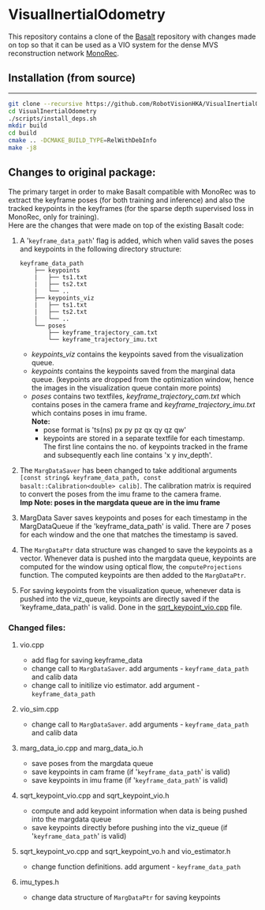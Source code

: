 # VisualInertialOdometry  

This repository contains a clone of the [Basalt](https://gitlab.com/VladyslavUsenko/basalt) repository with changes made on top so that it can be used as a VIO system for the dense MVS reconstruction network [MonoRec](https://github.com/Brummi/MonoRec).

## Installation (from source)
--- 
```sh  
git clone --recursive https://github.com/RobotVisionHKA/VisualInertialOdometry.git
cd VisualInertialOdometry
./scripts/install_deps.sh
mkdir build
cd build
cmake .. -DCMAKE_BUILD_TYPE=RelWithDebInfo
make -j8
```  

## Changes to original package:  
The primary target in order to make Basalt compatible with MonoRec was to extract the keyframe poses (for both training and inference) and also the tracked keypoints in the keyframes (for the sparse depth supervised loss in MonoRec, only for training).  
Here are the changes that were made on top of the existing Basalt code:  
1. A '```keyframe_data_path```' flag is added, which when valid saves the poses and keypoints in the following directory structure:  
    ```  
    keyframe_data_path
        ├── keypoints
        |   ├── ts1.txt
        |   ├── ts2.txt
        |   └── ..
        ├── keypoints_viz
        |   ├── ts1.txt
        |   ├── ts2.txt
        |   └── ..
        └── poses
            ├── keyframe_trajectory_cam.txt
            └── keyframe_trajectory_imu.txt
    ```
    - _keypoints_viz_ contains the keypoints saved from the visualization queue.  
    - _keypoints_ contains the keypoints saved from the marginal data queue. (keypoints are dropped from the optimization window, hence the images in the visualization queue contain more points)  
    - _poses_ contains two textfiles, _keyframe_trajectory_cam.txt_ which contains poses in the camera frame and _keyframe_trajectory_imu.txt_ which contains poses in imu frame.  
    **Note:** 
        - pose format is 'ts(ns) px py pz qx qy qz qw'
        - keypoints are stored in a separate textfile for each timestamp. The first line contains the no. of keypoints tracked in the frame and subsequently each line contains 'x y inv_depth'.  
      
2. The ```MargDataSaver``` has been changed to take additional arguments ```[const string& keyframe_data_path, const basalt::Calibration<double> calib]```. The calibration matrix is required to convert the poses from the imu frame to the camera frame.  
    **Imp Note: poses in the margdata queue are in the imu frame**  

3. MargData Saver saves keypoints and poses for each timestamp in the MargDataQueue if the 'keyframe_data_path' is valid. There are 7 poses for each window and the one that matches the timestamp is saved.  

4. The ```MargDataPtr``` data structure was changed to save the keypoints as a vector. Whenever data is pushed into the margdata queue, keypoints are computed for the window using optical flow, the ```computeProjections``` function. The computed keypoints are then added to the ```MargDataPtr```.  

5. For saving keypoints from the visualization queue, whenever data is pushed into the viz_queue, keypoints are directly saved if the 'keyframe_data_path' is valid. Done in the [sqrt_keypoint_vio.cpp](src/vi_estimator/sqrt_keypoint_vio.cpp) file.    

### Changed files:  
1. vio.cpp
    - add flag for saving keyframe_data
    - change call to ```MargDataSaver```. add arguments - ```keyframe_data_path``` and calib data  
    - change call to initilize vio estimator. add argument - ```keyframe_data_path```  
 
2. vio_sim.cpp  
    - change call to ```MargDataSaver```. add arguments - ```keyframe_data_path``` and calib data   

3. marg_data_io.cpp and marg_data_io.h
    - save poses from the margdata queue
    - save keypoints in cam frame (if '```keyframe_data_path```' is valid)
    - save keypoints in imu frame (if '```keyframe_data_path```' is valid)  

4. sqrt_keypoint_vio.cpp and sqrt_keypoint_vio.h
    - compute and add keypoint information when data is being pushed into the margdata queue
    - save keypoints directly before pushing into the viz_queue (if '```keyframe_data_path```' is valid)  

5. sqrt_keypoint_vo.cpp and sqrt_keypoint_vo.h and vio_estimator.h 
    - change function definitions. add argument - ```keyframe_data_path```

6. imu_types.h  
    - change data structure of ```MargDataPtr``` for saving keypoints